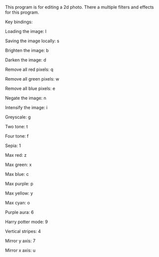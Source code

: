 This program is for editing a 2d photo. There a multiple filters and effects for this program.

Key bindings:

Loading the image: l

Saving the image locally: s

Brighten the image: b

Darken the image: d

Remove all red pixels: q

Remove all green pixels: w

Remove all blue pixels: e

Negate the image: n

Intensify the image: i

Greyscale: g

Two tone: t

Four tone: f

Sepia: 1

Max red: z

Max green: x

Max blue: c

Max purple: p 

Max yellow: y

Max cyan: o

Purple aura: 6

Harry potter mode: 9

Vertical stripes: 4

Mirror y axis: 7

Mirror x axis: u

